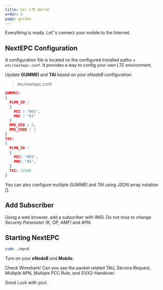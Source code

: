 ```yaml
---
title: Go! LTE World
order: 5
page: guides
---
```


Everything is ready. Let''s connect your mobile to the Internet.

## NextEPC Configuration

A configuration file is located on the configured installed paths + `etc/nextepc.conf`. It provides a way to config your own LTE environment.

Update **GUMMEI** and **TAI** based on your *eNodeB* configuration.

> etc/nextepc.conf

```json
GUMMEI:
{
  PLMN_ID :
  {
    MCC : "001",
    MNC : "01"
  }
  MME_GID : 2,
  MME_CODE : 1
}
TAI:
{
  PLMN_ID :
  {
    MCC: "001",
    MNC: "01",
  }
  TAC: 12345
}
```

You can also configure multiple _GUMMEI_ and _TAI_ using *JSON* array notation [].

## Add Subscriber

Using a web browser, add a subscriber with IMSI.  Do not miss to change *Security Parameter* _(K, OP, AMF)_ and *APN*.

## Starting NextEPC

```bash
sudo ./epcd
```

Turn on your **eNodeB** and **Mobile**.

Check Wireshark! Can you see the packet related TAU, Service Request, Multiple APN, Multiple PCC Rule, and S1/X2-Handover.

Good Luck with you!.

